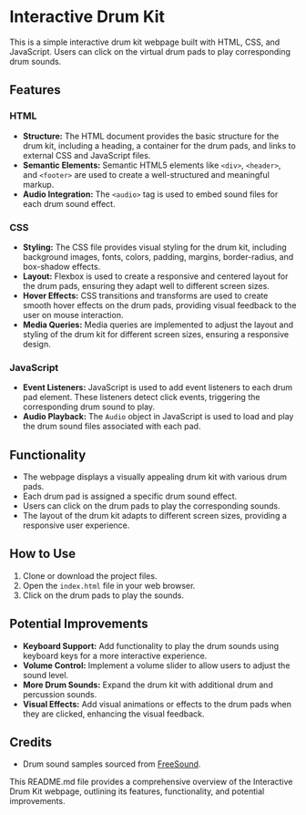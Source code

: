 # Interactive Drum Kit

This is a simple interactive drum kit webpage built with HTML, CSS, and JavaScript. Users can click on the virtual drum pads to play corresponding drum sounds.

## Features

### HTML

-   **Structure:**  The HTML document provides the basic structure for the drum kit, including a heading, a container for the drum pads, and links to external CSS and JavaScript files.
-   **Semantic Elements:**  Semantic HTML5 elements like `<div>`, `<header>`, and `<footer>` are used to create a well-structured and meaningful markup.
-   **Audio Integration:** The `<audio>` tag is used to embed sound files for each drum sound effect.

### CSS

-   **Styling:**  The CSS file provides visual styling for the drum kit, including background images, fonts, colors, padding, margins, border-radius, and box-shadow effects.
-   **Layout:**  Flexbox is used to create a responsive and centered layout for the drum pads, ensuring they adapt well to different screen sizes.
-   **Hover Effects:**  CSS transitions and transforms are used to create smooth hover effects on the drum pads, providing visual feedback to the user on mouse interaction.
-   **Media Queries:**  Media queries are implemented to adjust the layout and styling of the drum kit for different screen sizes, ensuring a responsive design. 

### JavaScript

-   **Event Listeners:**  JavaScript is used to add event listeners to each drum pad element. These listeners detect click events, triggering the corresponding drum sound to play.
-   **Audio Playback:**  The `Audio` object in JavaScript is used to load and play the drum sound files associated with each pad.

## Functionality

-   The webpage displays a visually appealing drum kit with various drum pads.
-   Each drum pad is assigned a specific drum sound effect.
-   Users can click on the drum pads to play the corresponding sounds.
-   The layout of the drum kit adapts to different screen sizes, providing a responsive user experience.

## How to Use

1.  Clone or download the project files.
2.  Open the `index.html` file in your web browser.
3.  Click on the drum pads to play the sounds.

## Potential Improvements

-   **Keyboard Support:**  Add functionality to play the drum sounds using keyboard keys for a more interactive experience.
-   **Volume Control:**  Implement a volume slider to allow users to adjust the sound level.
-   **More Drum Sounds:**  Expand the drum kit with additional drum and percussion sounds.
-   **Visual Effects:**  Add visual animations or effects to the drum pads when they are clicked, enhancing the visual feedback.

## Credits

-   Drum sound samples sourced from [FreeSound](https://freesound.org/).


This README.md file provides a comprehensive overview of the Interactive Drum Kit webpage, outlining its features, functionality, and potential improvements.

